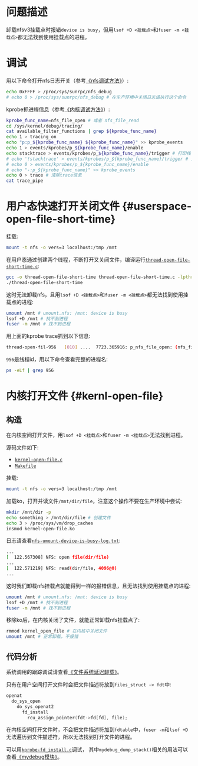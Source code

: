 # 问题描述

卸载nfsv3挂载点时报错`device is busy`，但用`lsof +D <挂载点>`和`fuser -m <挂载点>`都无法找到使用挂载点的进程。

# 调试

用以下命令打开nfs日志开关（参考[《nfs调试方法》](https://chenxiaosong.com/course/nfs/debug.html#log)）:
```sh
echo 0xFFFF > /proc/sys/sunrpc/nfs_debug
# echo 0 > /proc/sys/sunrpc/nfs_debug # 在生产环境中关闭日志请执行这个命令
```

kprobe抓进程信息（参考[《内核调试方法》](https://chenxiaosong.com/course/kernel/debug#kprobe)）:
```sh
kprobe_func_name=nfs_file_open # 或者 nfs_file_read
cd /sys/kernel/debug/tracing/
cat available_filter_functions | grep ${kprobe_func_name}
echo 1 > tracing_on
echo "p:p_${kprobe_func_name} ${kprobe_func_name}" >> kprobe_events
echo 1 > events/kprobes/p_${kprobe_func_name}/enable
echo stacktrace > events/kprobes/p_${kprobe_func_name}/trigger # 打印栈
# echo '!stacktrace' > events/kprobes/p_${kprobe_func_name}/trigger # 关闭栈
# echo 0 > events/kprobes/p_${kprobe_func_name}/enable
# echo "-:p_${kprobe_func_name}" >> kprobe_events
echo 0 > trace # 清除trace信息
cat trace_pipe
```

# 用户态快速打开关闭文件 {#userspace-open-file-short-time}

挂载:
```sh
mount -t nfs -o vers=3 localhost:/tmp /mnt
```

在用户态通过创建两个线程，不断打开又关闭文件，编译运行[`thread-open-file-short-time.c`](https://github.com/chenxiaosonggithub/blog/blob/master/course/nfs/src/thread-open-file-short-time.c):
```sh
gcc -o thread-open-file-short-time thread-open-file-short-time.c -lpthread
./thread-open-file-short-time
```

这时无法卸载nfs，且用`lsof +D <挂载点>`和`fuser -m <挂载点>`都无法找到使用挂载点的进程:
```sh
umount /mnt # umount.nfs: /mnt: device is busy
lsof +D /mnt # 找不到进程
fuser -m /mnt # 找不到进程
```

用上面的kprobe trace抓到以下信息:
```sh
thread-open-fil-956   [010] ....  7723.365916: p_nfs_file_open: (nfs_file_open+0x0/0x60 [nfs])
```

`956`是线程id，用以下命令查看完整的进程名:
```sh
ps -eLf | grep 956
```

# 内核打开文件 {#kernl-open-file}

## 构造

在内核空间打开文件，用`lsof +D <挂载点>`和`fuser -m <挂载点>`无法找到进程。

源码文件如下:

- [`kernel-open-file.c`](https://github.com/chenxiaosonggithub/blog/blob/master/course/nfs/src/kernel-open-file.c)
- [`Makefile`](https://github.com/chenxiaosonggithub/blog/blob/master/course/nfs/src/Makefile)

挂载:
```sh
mount -t nfs -o vers=3 localhost:/tmp /mnt
```

加载ko，打开并读文件`/mnt/dir/file`，注意这个操作不要在生产环境中尝试:
```sh
mkdir /mnt/dir -p
echo something > /mnt/dir/file # 创建文件
echo 3 > /proc/sys/vm/drop_caches
insmod kernel-open-file.ko
```

日志请查看[`nfs-umount-device-is-busy-log.txt`](https://github.com/chenxiaosonggithub/tmp/blob/master/nfs/nfs-umount-device-is-busy-log.txt):
```sh
...
[  122.567308] NFS: open file(dir/file)
...
[  122.571219] NFS: read(dir/file, 4096@0)
...
```

这时我们卸载nfs挂载点就能得到一样的报错信息，且无法找到使用挂载点的进程:
```sh
umount /mnt # umount.nfs: /mnt: device is busy
lsof +D /mnt # 找不到进程
fuser -m /mnt # 找不到进程
```

移除ko后，在内核关闭了文件，就能正常卸载nfs挂载点了:
```sh
rmmod kernel_open_file # 在内核中关闭文件
umount /mnt # 正常卸载，不报错
```

## 代码分析

系统调用的跟踪调试请查看[《文件系统延迟卸载》](https://chenxiaosong.com/course/kernel/fs.html#lazy-umount)。

只有在用户空间打开文件时会把文件描述符放到`files_struct -> fdt`中:
```c
openat
  do_sys_open
    do_sys_openat2
      fd_install
        rcu_assign_pointer(fdt->fd[fd], file);
```

在内核空间打开文件时，不会把文件描述符加到`fdtable`中，`fuser -m`和`lsof +D`无法遍历到文件描述符，所以无法找到打开文件的进程。

可以用[`kprobe-fd_install.c`](https://github.com/chenxiaosonggithub/blog/blob/master/course/nfs/src/kprobe-fd_install.c)调试，
其中`mydebug_dump_stack()`相关的用法可以查看[《mydebug模块》](https://chenxiaosong.com/course/kernel/debug.html#mydebug)。

<!--
# `mmap()`可以找到进程 {#mmap-open-file}

下面的内容对你没啥卵用，不用看了。只是我吃饱撑的尝试一下，顺便再记录一下。

`mmap.c`:
```c
#include <stdio.h>
#include <stdlib.h>
#include <sys/mman.h>
#include <sys/stat.h>
#include <fcntl.h>
#include <unistd.h>

int main(int argc, char *argv[]) {
    // 打开文件，修改挂载点
    int fd = open("/mnt/file", O_RDONLY);
    if (fd == -1) {
        perror("open");
        exit(EXIT_FAILURE);
    }

    // 获取文件信息
    struct stat file_stat;
    if (fstat(fd, &file_stat) == -1) {
        perror("fstat");
        close(fd);
        exit(EXIT_FAILURE);
    }

    // 检查文件是否为空
    if (file_stat.st_size == 0) {
        fprintf(stderr, "File is empty\n");
        close(fd);
        exit(EXIT_FAILURE);
    }

    // 内存映射文件
    void *mapped = mmap(NULL, file_stat.st_size, PROT_READ, MAP_PRIVATE, fd, 0);
    if (mapped == MAP_FAILED) {
        perror("mmap");
        close(fd);
        exit(EXIT_FAILURE);
    }

    // 映射成功后即可关闭文件描述符
    close(fd);

    // 将文件内容输出到标准输出
    if (fwrite(mapped, 1, file_stat.st_size, stdout) != file_stat.st_size) {
        fprintf(stderr, "Error writing to stdout\n");
    }

    printf("will loop\n");
    while (1) {
        ;
    }

    // 解除内存映射
    if (munmap(mapped, file_stat.st_size) == -1) {
        perror("munmap");
        exit(EXIT_FAILURE);
    }

    return EXIT_SUCCESS;
}
```

```sh
gcc -o mmap mmap.c
./mmap &
lsof +D <挂载点> # 能找到进程
fuser -m <挂载点> # 能找到进程
```

说了不用看了，你还看。
-->

